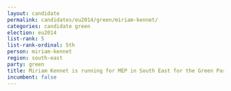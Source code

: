 ```yaml
---
layout: candidate
permalink: candidates/eu2014/green/miriam-kennet/
categories: candidate green
election: eu2014
list-rank: 5
list-rank-ordinal: 5th
person: miriam-kennet
region: south-east
party: green
title: Miriam Kennet is running for MEP in South East for the Green Party
incumbent: false
---
```

